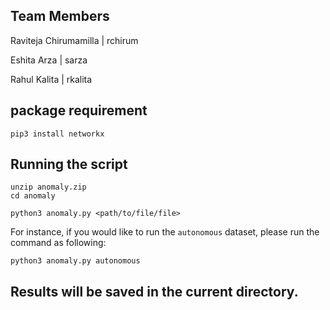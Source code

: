 ## Team Members

Raviteja Chirumamilla | rchirum

Eshita Arza | sarza

Rahul Kalita | rkalita


## package requirement
```
pip3 install networkx
```
## Running the script
```
unzip anomaly.zip
cd anomaly
```

```
python3 anomaly.py <path/to/file/file>
```
For instance, if you would like to run the `autonomous` dataset, please run the command as following:

```
python3 anomaly.py autonomous
```
## Results will be saved in the current directory.
